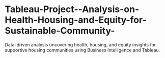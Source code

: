 # Tableau-Project--Analysis-on-Health-Housing-and-Equity-for-Sustainable-Community-
Data-driven analysis uncovering health, housing, and equity insights for supportive housing communities using Business Intelligence and Tableau.
